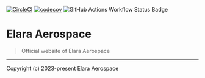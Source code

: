 [![CircleCI](https://circleci.com/gh/elara-aerospace/elara-aerospace.github.io.svg?style=shield)](https://circleci.com/gh/elara-aerospace/elara-aerospace.github.io)
[![codecov](https://codecov.io/github/elara-aerospace/elara-aerospace.github.io/graph/badge.svg?token=8ZW0F2N90I)](https://codecov.io/github/elara-aerospace/elara-aerospace.github.io)
![GitHub Actions Workflow Status Badge](https://github.com/elara-aerospace/elara-aerospace.github.io/actions/workflows/is-website-vulnerable.yml/badge.svg)

# Elara Aerospace

> Official website of Elara Aerospace

----

Copyright (c) 2023-present Elara Aerospace
